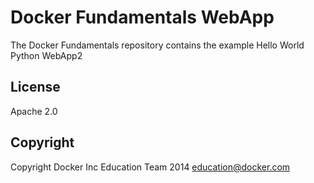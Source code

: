 Docker Fundamentals WebApp
==========================

The Docker Fundamentals repository contains the example Hello World Python WebApp2

## License

Apache 2.0

## Copyright

Copyright Docker Inc Education Team 2014 <education@docker.com>
